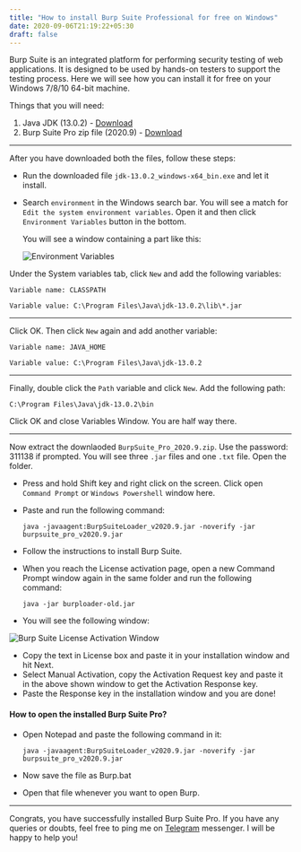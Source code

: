 ```yaml
---
title: "How to install Burp Suite Professional for free on Windows"
date: 2020-09-06T21:19:22+05:30
draft: false
---
```


Burp Suite is an integrated platform for performing security testing of web applications. It is designed to be used by hands-on testers to support the testing process. Here we will see how you can install it for free on your Windows 7/8/10 64-bit machine.

Things that you will need:

1. Java JDK (13.0.2) - [Download](https://rb.gy/makqnd)
2. Burp Suite Pro zip file (2020.9) - [Download](https://t.me/burpsuite/135)

---

After you have downloaded both the files, follow these steps:

- Run the downloaded file `jdk-13.0.2_windows-x64_bin.exe` and let it install.

- Search `environment` in the Windows search bar. You will see a match for `Edit the system environment variables`. Open it and then click `Environment Variables` button in the bottom.

  You will see a window containing a part like this:

  ![Environment Variables](https://www.linkpicture.com/q/variables.png)

Under the System variables tab, click `New` and add the following variables:

`Variable name: CLASSPATH`

`Variable value: C:\Program Files\Java\jdk-13.0.2\lib\*.jar`

---

Click OK. Then click `New` again and add another variable:

`Variable name: JAVA_HOME`

`Variable value: C:\Program Files\Java\jdk-13.0.2`

---

Finally, double click the `Path` variable and click `New`. Add the following path:

`C:\Program Files\Java\jdk-13.0.2\bin`

Click OK and close Variables Window. You are half way there.

---

Now extract the downlaoded `BurpSuite_Pro_2020.9.zip`. Use the password: 311138 if prompted. You will see three `.jar` files and one `.txt` file. Open the folder.

- Press and hold Shift key and right click on the screen. Click open `Command Prompt` or `Windows Powershell` window here.
- Paste and run the following command:

  `java -javaagent:BurpSuiteLoader_v2020.9.jar -noverify -jar burpsuite_pro_v2020.9.jar`

- Follow the instructions to install Burp Suite.
- When you reach the License activation page, open a new Command Prompt window again in the same folder and run the following command:

  `java -jar burploader-old.jar`

- You will see the following window:

![Burp Suite License Activation Window](https://www.linkpicture.com/q/activation.png)

- Copy the text in License box and paste it in your installation window and hit Next.
- Select Manual Activation, copy the Activation Request key and paste it in the above shown window to get the Activation Response key.
- Paste the Response key in the installation window and you are done!

#### How to open the installed Burp Suite Pro?

- Open Notepad and paste the following command in it:

  `java -javaagent:BurpSuiteLoader_v2020.9.jar -noverify -jar burpsuite_pro_v2020.9.jar`

- Now save the file as Burp.bat
- Open that file whenever you want to open Burp.

---

Congrats, you have successfully installed Burp Suite Pro. If you have any queries or doubts, feel free to ping me on [Telegram](https://t.me/vvekm) messenger. I will be happy to help you!
